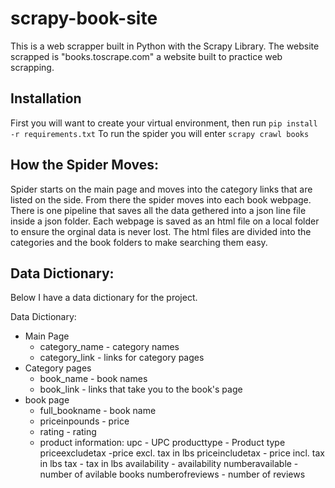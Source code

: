 # scrapy-book-site
This is a web scrapper built in Python with the Scrapy Library. The website scrapped is "books.toscrape.com" a website built to practice web scrapping.
## Installation
First you will want to create your virtual environment, then run `pip install -r requirements.txt` 
To run the spider you will enter `scrapy crawl books` 
## How the Spider Moves:
Spider starts on the main page and moves into the category links that are listed on the side. From there the spider moves into each book webpage.
There is one pipeline that saves all the data gethered into a json line file inside a json folder. Each webpage is saved as an html file on a local folder
to ensure the orginal data is never lost. The html files are divided into the categories and the book folders to make searching them easy.


## Data Dictionary:
Below I have a data dictionary for the project. 

Data Dictionary:
* Main Page
	* category_name - category names
	* category_link - links for category pages
* Category pages
	* book_name - book names 
	* book_link - links that take you to the book's page
* book page
	* full_bookname - book name
	* priceinpounds - price
	* rating - rating
	* product information:
		upc - UPC
		producttype - Product type
		priceexcludetax -price excl. tax in lbs
		priceincludetax - price incl. tax in lbs
		tax - tax in lbs
		availability - availability
		numberavailable - number of avilable books
		numberofreviews - number of reviews


